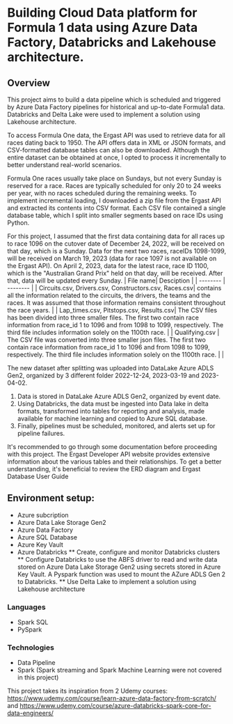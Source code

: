 
# Building Cloud Data platform for Formula 1 data using Azure Data Factory, Databricks and Lakehouse architecture.

## Overview

This project aims to build a data pipeline which is scheduled and triggered by Azure Data Factory pipelines for historical and up-to-date Formula1 data. Databricks and Delta Lake were used to implement a solution using Lakehouse architecture.

To access Formula One data, the Ergast API was used to retrieve data for all races dating back to 1950. The API offers data in XML or JSON formats, and CSV-formatted database tables can also be downloaded. Although the entire dataset can be obtained at once, I opted to process it incrementally to better understand real-world scenarios.

Formula One races usually take place on Sundays, but not every Sunday is reserved for a race. Races are typically scheduled for only 20 to 24 weeks per year, with no races scheduled during the remaining weeks. To implement incremental loading, I downloaded a zip file from the Ergast API and extracted its contents into CSV format. Each CSV file contained a single database table, which I split into smaller segments based on race IDs using Python.

For this project, I assumed that the first data containing data for all races up to race 1096 on the cutover date of December 24, 2022, will be received on that day, which is a Sunday. Data for the next two races, raceIDs 1098-1099, will be received on March 19, 2023 (data for race 1097 is not available on the Ergast API). On April 2, 2023, data for the latest race, race ID 1100, which is the "Australian Grand Prix" held on that day, will be received. After that, data will be updated every Sunday.
| File name| Desciption | 
| -------- | -------- | 
| Circuits.csv, Drivers.csv, Constructors.csv, Races.csv| contains all the information related to the circuits, the drivers, the teams and the races. It was assumed that those information remains consistent throughout the race years. | 
| Lap_times.csv, Pitstops.csv, Results.csv| The CSV files has been divided into three smaller files. The first two contain race information from race_id 1 to 1096 and from 1098 to 1099, respectively. The third file includes information solely on the 1100th race. | 
| Qualifying.csv | The CSV file was converted into three smaller json files. The first two contain race information from race_id 1 to 1096 and from 1098 to 1099, respectively. The third file includes information solely on the 1100th race. |  |

The new dataset after splitting was uploaded into DataLake Azure ADLS Gen2, organized by 3 different folder 2022-12-24, 2023-03-19 and 2023-04-02.


1. Data is stored in DataLake Azure ADLS Gen2, organized by event date.
2. Using Databricks, the data must be ingested into Data lake in delta formats, transformed into tables for reporting and analysis, made available for machine learning and copied to Azure SQL database. 
3. Finally, pipelines must be scheduled, monitored, and alerts set up for pipeline failures.

It's recommended to go through some documentation before proceeding with this project. The Ergast Developer API website provides extensive information about the various tables and their relationships. To get a better understanding, it's beneficial to review the ERD diagram and Ergast Database User Guide

## Environment setup:
* Azure subcription
* Azure Data Lake Storage Gen2
* Azure Data Factory
* Azure SQL Database
* Azure Key Vault
* Azure Databricks
** Create, configure and monitor Databricks clusters
** Configure Databricks to use the ABFS driver to read and write data stored on Azure Data Lake Storage Gen2 using secrets stored in Azure Key Vault. A Pyspark function was used to mount the AZure ADLS Gen 2 to Databricks.
** Use Delta Lake to implement a solution using Lakehouse architecture

### Languages
* Spark SQL
* PySpark

### Technologies
* Data Pipeline
* Spark (Spark streaming and Spark Machine Learning were not covered in this project)

This project takes its inspiration from 2 Udemy courses: https://www.udemy.com/course/learn-azure-data-factory-from-scratch/ and https://www.udemy.com/course/azure-databricks-spark-core-for-data-engineers/
